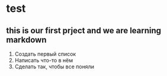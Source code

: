 # test
## this is our first prject and we are learning markdown

1. Создать первый список
2. Написать что-то в нём
3. Сделать так, чтобы все поняли

